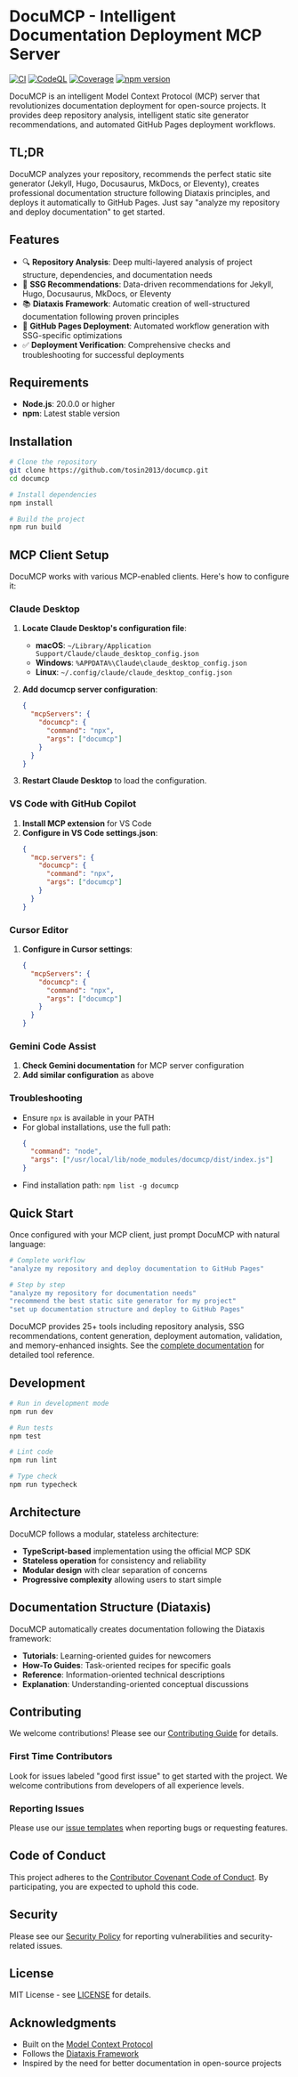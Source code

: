# DocuMCP - Intelligent Documentation Deployment MCP Server

[![CI](https://github.com/tosin2013/documcp/actions/workflows/ci.yml/badge.svg)](https://github.com/tosin2013/documcp/actions/workflows/ci.yml)
[![CodeQL](https://github.com/tosin2013/documcp/actions/workflows/codeql.yml/badge.svg)](https://github.com/tosin2013/documcp/actions/workflows/codeql.yml)
[![Coverage](https://codecov.io/gh/tosin2013/documcp/branch/main/graph/badge.svg)](https://codecov.io/gh/tosin2013/documcp)
[![npm version](https://badge.fury.io/js/documcp.svg)](https://badge.fury.io/js/documcp)

DocuMCP is an intelligent Model Context Protocol (MCP) server that revolutionizes documentation deployment for open-source projects. It provides deep repository analysis, intelligent static site generator recommendations, and automated GitHub Pages deployment workflows.

## TL;DR

DocuMCP analyzes your repository, recommends the perfect static site generator (Jekyll, Hugo, Docusaurus, MkDocs, or Eleventy), creates professional documentation structure following Diataxis principles, and deploys it automatically to GitHub Pages. Just say "analyze my repository and deploy documentation" to get started.

## Features

- 🔍 **Repository Analysis**: Deep multi-layered analysis of project structure, dependencies, and documentation needs
- 🎯 **SSG Recommendations**: Data-driven recommendations for Jekyll, Hugo, Docusaurus, MkDocs, or Eleventy
- 📚 **Diataxis Framework**: Automatic creation of well-structured documentation following proven principles
- 🚀 **GitHub Pages Deployment**: Automated workflow generation with SSG-specific optimizations
- ✅ **Deployment Verification**: Comprehensive checks and troubleshooting for successful deployments

## Requirements

- **Node.js**: 20.0.0 or higher
- **npm**: Latest stable version

## Installation

```bash
# Clone the repository
git clone https://github.com/tosin2013/documcp.git
cd documcp

# Install dependencies
npm install

# Build the project
npm run build
```

## MCP Client Setup

DocuMCP works with various MCP-enabled clients. Here's how to configure it:

### Claude Desktop

1. **Locate Claude Desktop's configuration file**:

   - **macOS**: `~/Library/Application Support/Claude/claude_desktop_config.json`
   - **Windows**: `%APPDATA%\Claude\claude_desktop_config.json`
   - **Linux**: `~/.config/claude/claude_desktop_config.json`

2. **Add documcp server configuration**:

   ```json
   {
     "mcpServers": {
       "documcp": {
         "command": "npx",
         "args": ["documcp"]
       }
     }
   }
   ```

3. **Restart Claude Desktop** to load the configuration.

### VS Code with GitHub Copilot

1. **Install MCP extension** for VS Code
2. **Configure in VS Code settings.json**:
   ```json
   {
     "mcp.servers": {
       "documcp": {
         "command": "npx",
         "args": ["documcp"]
       }
     }
   }
   ```

### Cursor Editor

1. **Configure in Cursor settings**:
   ```json
   {
     "mcpServers": {
       "documcp": {
         "command": "npx",
         "args": ["documcp"]
       }
     }
   }
   ```

### Gemini Code Assist

1. **Check Gemini documentation** for MCP server configuration
2. **Add similar configuration** as above

### Troubleshooting

- Ensure `npx` is available in your PATH
- For global installations, use the full path:
  ```json
  {
    "command": "node",
    "args": ["/usr/local/lib/node_modules/documcp/dist/index.js"]
  }
  ```
- Find installation path: `npm list -g documcp`

## Quick Start

Once configured with your MCP client, just prompt DocuMCP with natural language:

```bash
# Complete workflow
"analyze my repository and deploy documentation to GitHub Pages"

# Step by step
"analyze my repository for documentation needs"
"recommend the best static site generator for my project"
"set up documentation structure and deploy to GitHub Pages"
```

DocuMCP provides 25+ tools including repository analysis, SSG recommendations, content generation, deployment automation, validation, and memory-enhanced insights. See the [complete documentation](docs/index.md) for detailed tool reference.

## Development

```bash
# Run in development mode
npm run dev

# Run tests
npm test

# Lint code
npm run lint

# Type check
npm run typecheck
```

## Architecture

DocuMCP follows a modular, stateless architecture:

- **TypeScript-based** implementation using the official MCP SDK
- **Stateless operation** for consistency and reliability
- **Modular design** with clear separation of concerns
- **Progressive complexity** allowing users to start simple

## Documentation Structure (Diataxis)

DocuMCP automatically creates documentation following the Diataxis framework:

- **Tutorials**: Learning-oriented guides for newcomers
- **How-To Guides**: Task-oriented recipes for specific goals
- **Reference**: Information-oriented technical descriptions
- **Explanation**: Understanding-oriented conceptual discussions

## Contributing

We welcome contributions! Please see our [Contributing Guide](./CONTRIBUTING.md) for details.

### First Time Contributors

Look for issues labeled "good first issue" to get started with the project. We welcome contributions from developers of all experience levels.

### Reporting Issues

Please use our [issue templates](.github/ISSUE_TEMPLATE/) when reporting bugs or requesting features.

## Code of Conduct

This project adheres to the [Contributor Covenant Code of Conduct](./CODE_OF_CONDUCT.md). By participating, you are expected to uphold this code.

## Security

Please see our [Security Policy](./SECURITY.md) for reporting vulnerabilities and security-related issues.

## License

MIT License - see [LICENSE](./LICENSE) for details.

## Acknowledgments

- Built on the [Model Context Protocol](https://modelcontextprotocol.io/)
- Follows the [Diataxis Framework](https://diataxis.fr/)
- Inspired by the need for better documentation in open-source projects
